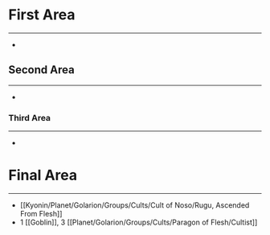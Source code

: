 # First Area 
---
- 
## Second Area 
---
- 
### Third Area 
---
- 
# Final Area 
---
- [[Kyonin/Planet/Golarion/Groups/Cults/Cult of Noso/Rugu, Ascended From Flesh]]
- 1 [[Goblin]], 3 [[Planet/Golarion/Groups/Cults/Paragon of Flesh/Cultist]]